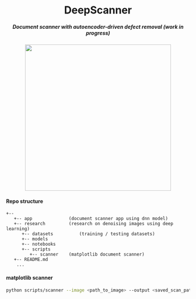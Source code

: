 <h1 align="center">DeepScanner</h1>
<h5 align="center">Document scanner with autoencoder-driven defect removal (work in progress)</h5>

<p align="center">
<img src="https://github.com/wysockipiotr/deep-scanner/blob/assets/img/demo.gif" width=400 />
</p>

#### Repo structure

```
+-- 
   +-- app              (document scanner app using dnn model)
   +-- research         (research on denoising images using deep learning)  
      +-- datasets          (training / testing datasets)
      +-- models
      +-- notebooks
      +-- scripts
         +-- scanner    (matplotlib document scanner)
   +-- README.md
    ...
```

#### matplotlib scanner
```sh
python scripts/scanner --image <path_to_image> --output <saved_scan_path>
```
